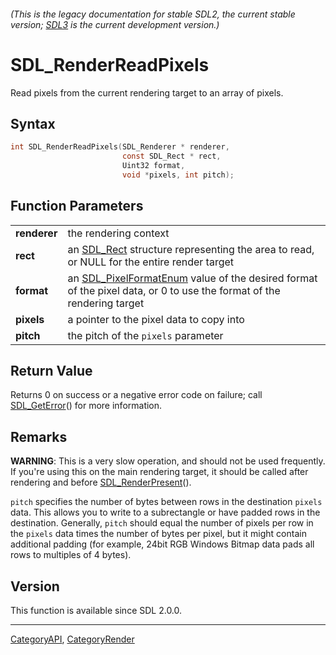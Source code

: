 ###### (This is the legacy documentation for stable SDL2, the current stable version; [SDL3](https://wiki.libsdl.org/SDL3/) is the current development version.)
# SDL_RenderReadPixels

Read pixels from the current rendering target to an array of pixels.

## Syntax

```c
int SDL_RenderReadPixels(SDL_Renderer * renderer,
                         const SDL_Rect * rect,
                         Uint32 format,
                         void *pixels, int pitch);

```

## Function Parameters

|                  |                                                                                                                                             |
| ---------------- | ------------------------------------------------------------------------------------------------------------------------------------------- |
| **renderer**     | the rendering context                                                                                                                       |
| **rect**         | an [SDL_Rect](SDL_Rect) structure representing the area to read, or NULL for the entire render target                                       |
| **format**       | an [SDL_PixelFormatEnum](SDL_PixelFormatEnum) value of the desired format of the pixel data, or 0 to use the format of the rendering target |
| **pixels**       | a pointer to the pixel data to copy into                                                                                                    |
| **pitch**        | the pitch of the `pixels` parameter                                                                                                         |

## Return Value

Returns 0 on success or a negative error code on failure; call
[SDL_GetError](SDL_GetError)() for more information.

## Remarks

**WARNING**: This is a very slow operation, and should not be used
frequently. If you're using this on the main rendering target, it should be
called after rendering and before [SDL_RenderPresent](SDL_RenderPresent)().

`pitch` specifies the number of bytes between rows in the destination
`pixels` data. This allows you to write to a subrectangle or have padded
rows in the destination. Generally, `pitch` should equal the number of
pixels per row in the `pixels` data times the number of bytes per pixel,
but it might contain additional padding (for example, 24bit RGB Windows
Bitmap data pads all rows to multiples of 4 bytes).

## Version

This function is available since SDL 2.0.0.

----
[CategoryAPI](CategoryAPI), [CategoryRender](CategoryRender)

